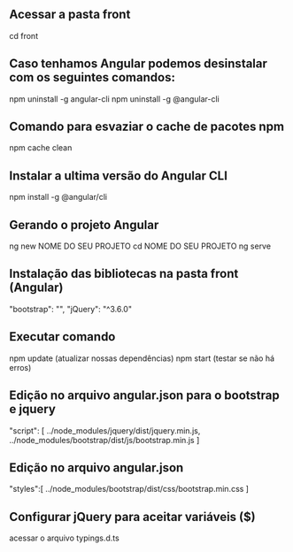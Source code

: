 ## Acessar a pasta front

cd front

## Caso tenhamos Angular podemos desinstalar com os seguintes comandos:

npm uninstall -g angular-cli
npm uninstall -g @angular-cli

## Comando para esvaziar o cache de pacotes npm

npm cache clean

## Instalar a ultima versão do Angular CLI

npm install -g @angular/cli

## Gerando o projeto Angular

ng new NOME DO SEU PROJETO
cd NOME DO SEU PROJETO
ng serve

## Instalação das bibliotecas na pasta front (Angular)

"bootstrap": "",
"jQuery": "^3.6.0"

## Executar comando

npm update (atualizar nossas dependências)
npm start (testar se não há erros)

## Edição no arquivo angular.json para o bootstrap e jquery

"script": [
    ../node_modules/jquery/dist/jquery.min.js,
    ../node_modules/bootstrap/dist/js/bootstrap.min.js
]

## Edição no arquivo angular.json

"styles":[
    ../node_modules/bootstrap/dist/css/bootstrap.min.css
]

## Configurar jQuery para aceitar variáveis ($)

acessar o arquivo typings.d.ts